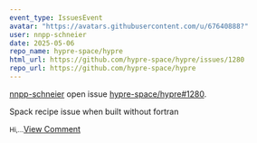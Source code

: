 ```yaml
---
event_type: IssuesEvent
avatar: "https://avatars.githubusercontent.com/u/67640888?"
user: nnpp-schneier
date: 2025-05-06
repo_name: hypre-space/hypre
html_url: https://github.com/hypre-space/hypre/issues/1280
repo_url: https://github.com/hypre-space/hypre
---
```


<a href='https://github.com/nnpp-schneier' target='_blank'>nnpp-schneier</a> open issue <a href='https://github.com/hypre-space/hypre/issues/1280' target='_blank'>hypre-space/hypre#1280</a>.

<p>Spack recipe issue when built without fortran</p><small>Hi,...</small><a href='https://github.com/hypre-space/hypre/issues/1280' target='_blank'>View Comment</a>
